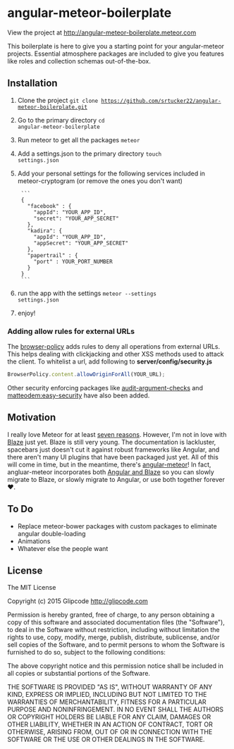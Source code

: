 # angular-meteor-boilerplate
View the project at <a href="http://angular-meteor-boilerplate.meteor.com">http://angular-meteor-boilerplate.meteor.com</a>

This boilerplate is here to give you a starting point for your angular-meteor projects. Essential atmosphere packages are included to give you features like roles and collection schemas out-of-the-box.

## Installation

1. Clone the project <code>git clone https://github.com/srtucker22/angular-meteor-boilerplate.git</code>
2. Go to the primary directory <code>cd angular-meteor-boilerplate</code>
3. Run meteor to get all the packages <code>meteor</code>
4. Add a settings.json to the primary directory <code>touch settings.json</code>
5. Add your personal settings for the following services included in meteor-cryptogram (or remove the ones you don't want)

        ```
        {
          "facebook" : {
            "appId": "YOUR_APP_ID",
            "secret": "YOUR_APP_SECRET"
          },
          "kadira": { 
            "appId": "YOUR_APP_ID", 
            "appSecret": "YOUR_APP_SECRET" 
          },
          "papertrail" : {
            "port" : YOUR_PORT_NUMBER
          }
        }
        ```

6. run the app with the settings <code>meteor --settings settings.json</code>
7. enjoy!

### Adding allow rules for external URLs

The [browser-policy](https://atmospherejs.com/meteor/browser-policy) adds rules to deny all operations from external URLs.
This helps dealing with clickjacking and other XSS methods used to attack the client. To whitelist a url, add following to 
__server/config/security.js__

```javascript
BrowserPolicy.content.allowOriginForAll(YOUR_URL);
```

Other security enforcing packages like [audit-argument-checks](https://docs.meteor.com/#/full/auditargumentchecks) and 
[matteodem:easy-security](https://github.com/matteodem/meteor-easy-security) have also been added.

## Motivation

I really love Meteor for at least <a href="http://docs.meteor.com/#/full/sevenprinciples">seven reasons</a>. However, I'm not in love with <a href="https://www.meteor.com/blaze">Blaze</a> just yet. Blaze is still very young. The documentation is lackluster, spacebars just doesn't cut it against robust frameworks like Angular, and there aren't many UI plugins that have been packaged just yet. All of this will come in time, but in the meantime, there's <a href="http://angularjs.meteor.com/">angular-meteor</a>! In fact, angluar-meteor incorporates both <a href="http://angularjs.meteor.com/manifest">Angular and Blaze</a> so you can slowly migrate to Blaze, or slowly migrate to Angular, or use both together forever ♥.

## To Do

-  Replace meteor-bower packages with custom packages to eliminate angular double-loading
-  Animations
-  Whatever else the people want

## License

The MIT License

Copyright (c) 2015 Glipcode http://glipcode.com

Permission is hereby granted, free of charge, to any person obtaining a copy
of this software and associated documentation files (the "Software"), to deal
in the Software without restriction, including without limitation the rights
to use, copy, modify, merge, publish, distribute, sublicense, and/or sell
copies of the Software, and to permit persons to whom the Software is
furnished to do so, subject to the following conditions:

The above copyright notice and this permission notice shall be included in
all copies or substantial portions of the Software.

THE SOFTWARE IS PROVIDED "AS IS", WITHOUT WARRANTY OF ANY KIND, EXPRESS OR
IMPLIED, INCLUDING BUT NOT LIMITED TO THE WARRANTIES OF MERCHANTABILITY,
FITNESS FOR A PARTICULAR PURPOSE AND NONINFRINGEMENT. IN NO EVENT SHALL THE
AUTHORS OR COPYRIGHT HOLDERS BE LIABLE FOR ANY CLAIM, DAMAGES OR OTHER
LIABILITY, WHETHER IN AN ACTION OF CONTRACT, TORT OR OTHERWISE, ARISING FROM,
OUT OF OR IN CONNECTION WITH THE SOFTWARE OR THE USE OR OTHER DEALINGS IN
THE SOFTWARE.